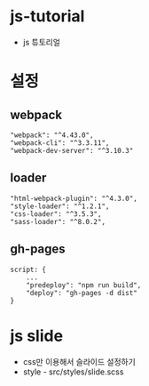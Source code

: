 # js-tutorial
 - js 튜토리얼

# 설정

## webpack
```
"webpack": "^4.43.0",
"webpack-cli": "^3.3.11",
"webpack-dev-server": "^3.10.3"
```

## loader
```
"html-webpack-plugin": "^4.3.0",
"style-loader": "^1.2.1",
"css-loader": "^3.5.3",
"sass-loader": "^8.0.2",
```


## gh-pages
```
script: {
    ...
    "predeploy": "npm run build",
    "deploy": "gh-pages -d dist"
}
```

# js slide
 - css만 이용해서 슬라이드 설정하기
 - style - src/styles/slide.scss